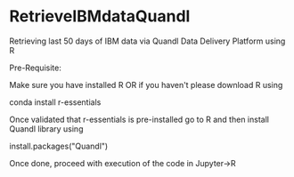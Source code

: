 # RetrieveIBMdataQuandl
Retrieving last 50 days of IBM data via Quandl Data Delivery Platform using R

Pre-Requisite:

Make sure you have installed R OR if you haven't please download R using

conda install r-essentials

Once validated that r-essentials is pre-installed go to R and then install Quandl library using

install.packages("Quandl")

Once done, proceed with execution of the code in Jupyter->R
